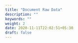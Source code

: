 ```yaml
---
title: "Document Raw Data"
description: ""
keywords: ""
weight: 2
date: 2020-11-11T22:02:51+05:30
draft: false
---
```

